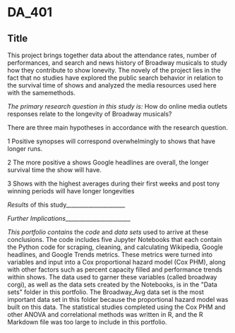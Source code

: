 # DA_401

## Title ##

This project brings together data about the attendance rates, number of performances, and search and news history of Broadway musicals to study how they contribute to show lonevity. The novely of the project lies in the fact that no studies have explored the public search behavior in relation to the survival time of shows and analyzed the media resources used here with the samemethods.

*The primary research question in this study is:* 
How do online media outlets responses relate to the longevity of Broadway musicals?  

There are three main hypotheses in accordance with the research question.

1 Positive synopses will correspond overwhelmingly to shows that have longer runs.

2 The more positive a shows Google headlines are overall, the  longer survival time the show will have.

3 Shows with the highest averages during their first weeks and post tony winning periods will have longer longevities

*Results* of this study_____________________

*Further Implications*_______________________

*This portfolio contains* the *code* and *data sets* used to arrive at these conclusions. The code includes five Jupyter Notebooks that each contain the Python code for scraping, cleaning, and calculating Wikipedia, Google headlines, and Google Trends metrics. These metrics were turned into variables and input into a Cox proportional hazard model (Cox PHM), along with other factors such as percent capacity filled and performance trends within shows. The data used to garner these variables (called broadway corgi), as well as the data sets created by the Notebooks, is in the "Data sets" folder in this portfolio. The Broadway_Avg data set is the most important data set in this folder because the proportional hazard model was built on this data. The statistical studies completed using the Cox PHM and other ANOVA and correlational methods was written in R, and the R Markdown file was too large to include in this portfolio.

